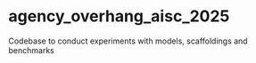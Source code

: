 # agency_overhang_aisc_2025
Codebase to conduct experiments with models, scaffoldings and benchmarks
